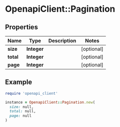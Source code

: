 # OpenapiClient::Pagination

## Properties

| Name | Type | Description | Notes |
| ---- | ---- | ----------- | ----- |
| **size** | **Integer** |  | [optional] |
| **total** | **Integer** |  | [optional] |
| **page** | **Integer** |  | [optional] |

## Example

```ruby
require 'openapi_client'

instance = OpenapiClient::Pagination.new(
  size: null,
  total: null,
  page: null
)
```

